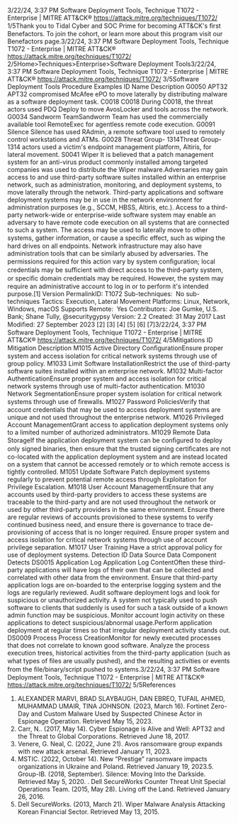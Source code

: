 3/22/24, 3:37 PM Software Deployment Tools, Technique T1072 - Enterprise | MITRE ATT&CK®
https://attack.mitre.org/techniques/T1072/ 1/5Thank you to Tidal Cyber and SOC Prime for becoming ATT&CK's ﬁrst Benefactors. To join the cohort, or learn more about this program visit our
Benefactors page.3/22/24, 3:37 PM Software Deployment Tools, Technique T1072 - Enterprise | MITRE ATT&CK®
https://attack.mitre.org/techniques/T1072/ 2/5Home>Techniques>Enterprise>Software Deployment Tools3/22/24, 3:37 PM Software Deployment Tools, Technique T1072 - Enterprise | MITRE ATT&CK®
https://attack.mitre.org/techniques/T1072/ 3/5Software Deployment Tools
Procedure Examples
ID Name Description
G0050 APT32 APT32 compromised McAfee ePO to move laterally by distributing malware as a software deployment
task.
C0018 C0018 During C0018, the threat actors used PDQ Deploy to move AvosLocker and tools across the network.
G0034 Sandworm
TeamSandworm Team has used the commercially available tool RemoteExec for agentless remote code
execution.
G0091 Silence Silence has used RAdmin, a remote software tool used to remotely control workstations and ATMs.
G0028 Threat Group-
1314Threat Group-1314 actors used a victim's endpoint management platform, Altiris, for lateral movement.
S0041 Wiper It is believed that a patch management system for an anti-virus product commonly installed among
targeted companies was used to distribute the Wiper malware.Adversaries may gain access to and use third-party software suites installed within an enterprise network, such as administration,
monitoring, and deployment systems, to move laterally through the network. Third-party applications and software deployment systems may
be in use in the network environment for administration purposes (e.g., SCCM, HBSS, Altiris, etc.).
Access to a third-party network-wide or enterprise-wide software system may enable an adversary to have remote code execution on all
systems that are connected to such a system. The access may be used to laterally move to other systems, gather information, or cause a
speciﬁc effect, such as wiping the hard drives on all endpoints. Network infrastructure may also have administration tools that can be
similarly abused by adversaries. 
The permissions required for this action vary by system conﬁguration; local credentials may be suﬃcient with direct access to the third-party
system, or speciﬁc domain credentials may be required. However, the system may require an administrative account to log in or to perform
it's intended purpose.[1]
Version PermalinkID: T1072
Sub-techniques:  No sub-techniques
 
Tactics: Execution, Lateral Movement
 
Platforms: Linux, Network, Windows, macOS
 
Supports Remote:  Yes
Contributors: Joe Gumke, U.S. Bank; Shane Tully, @securitygypsy
Version: 2.2
Created: 31 May 2017
Last Modiﬁed: 27 September 2023
[2]
[3]
[4]
[5]
[6]
[7]3/22/24, 3:37 PM Software Deployment Tools, Technique T1072 - Enterprise | MITRE ATT&CK®
https://attack.mitre.org/techniques/T1072/ 4/5Mitigations
ID Mitigation Description
M1015 Active Directory
ConﬁgurationEnsure proper system and access isolation for critical network systems through use of group policy.
M1033 Limit Software
InstallationRestrict the use of third-party software suites installed within an enterprise network.
M1032 Multi-factor
AuthenticationEnsure proper system and access isolation for critical network systems through use of multi-factor
authentication.
M1030 Network
SegmentationEnsure proper system isolation for critical network systems through use of ﬁrewalls.
M1027 Password
PoliciesVerify that account credentials that may be used to access deployment systems are unique and not used
throughout the enterprise network.
M1026 Privileged
Account
ManagementGrant access to application deployment systems only to a limited number of authorized administrators.
M1029 Remote Data
StorageIf the application deployment system can be conﬁgured to deploy only signed binaries, then ensure that
the trusted signing certiﬁcates are not co-located with the application deployment system and are
instead located on a system that cannot be accessed remotely or to which remote access is tightly
controlled.
M1051 Update Software Patch deployment systems regularly to prevent potential remote access through Exploitation for Privilege
Escalation.
M1018 User Account
ManagementEnsure that any accounts used by third-party providers to access these systems are traceable to the
third-party and are not used throughout the network or used by other third-party providers in the same
environment. Ensure there are regular reviews of accounts provisioned to these systems to verify
continued business need, and ensure there is governance to trace de-provisioning of access that is no
longer required. Ensure proper system and access isolation for critical network systems through use of
account privilege separation.
M1017 User Training Have a strict approval policy for use of deployment systems.
Detection
ID Data Source Data Component Detects
DS0015 Application Log Application
Log ContentOften these third-party applications will have logs of their own that can be collected and
correlated with other data from the environment. Ensure that third-party application logs
are on-boarded to the enterprise logging system and the logs are regularly reviewed.
Audit software deployment logs and look for suspicious or unauthorized activity. A
system not typically used to push software to clients that suddenly is used for such a
task outside of a known admin function may be suspicious. Monitor account login
activity on these applications to detect suspicious/abnormal usage.Perform application
deployment at regular times so that irregular deployment activity stands out.
DS0009 Process Process
CreationMonitor for newly executed processes that does not correlate to known good software.
Analyze the process execution trees, historical activities from the third-party application
(such as what types of ﬁles are usually pushed), and the resulting activities or events
from the ﬁle/binary/script pushed to systems.3/22/24, 3:37 PM Software Deployment Tools, Technique T1072 - Enterprise | MITRE ATT&CK®
https://attack.mitre.org/techniques/T1072/ 5/5References
1. ALEXANDER MARVI, BRAD SLAYBAUGH, DAN EBREO, TUFAIL
AHMED, MUHAMMAD UMAIR, TINA JOHNSON. (2023, March
16). Fortinet Zero-Day and Custom Malware Used by
Suspected Chinese Actor in Espionage Operation. Retrieved
May 15, 2023.
2. Carr, N.. (2017, May 14). Cyber Espionage is Alive and Well:
APT32 and the Threat to Global Corporations. Retrieved June
18, 2017.
3. Venere, G. Neal, C. (2022, June 21). Avos ransomware group
expands with new attack arsenal. Retrieved January 11, 2023.
4. MSTIC. (2022, October 14). New “Prestige” ransomware
impacts organizations in Ukraine and Poland. Retrieved
January 19, 2023.5. Group-IB. (2018, September). Silence: Moving Into the
Darkside. Retrieved May 5, 2020.
 . Dell SecureWorks Counter Threat Unit Special Operations
Team. (2015, May 28). Living off the Land. Retrieved January
26, 2016.
7. Dell SecureWorks. (2013, March 21). Wiper Malware Analysis
Attacking Korean Financial Sector. Retrieved May 13, 2015.